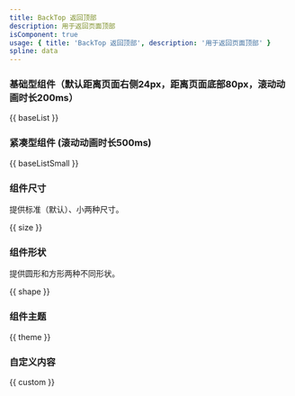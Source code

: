 ```yaml
---
title: BackTop 返回顶部
description: 用于返回页面顶部
isComponent: true
usage: { title: 'BackTop 返回顶部', description: '用于返回页面顶部' }
spline: data
---
```


### 基础型组件（默认距离页面右侧24px，距离页面底部80px，滚动动画时长200ms）

{{ baseList }}

### 紧凑型组件 (滚动动画时长500ms)

{{ baseListSmall }}

### 组件尺寸

提供标准（默认）、小两种尺寸。

{{ size }}

### 组件形状

提供圆形和方形两种不同形状。

{{ shape }}

### 组件主题

{{ theme }}

### 自定义内容

{{ custom }}